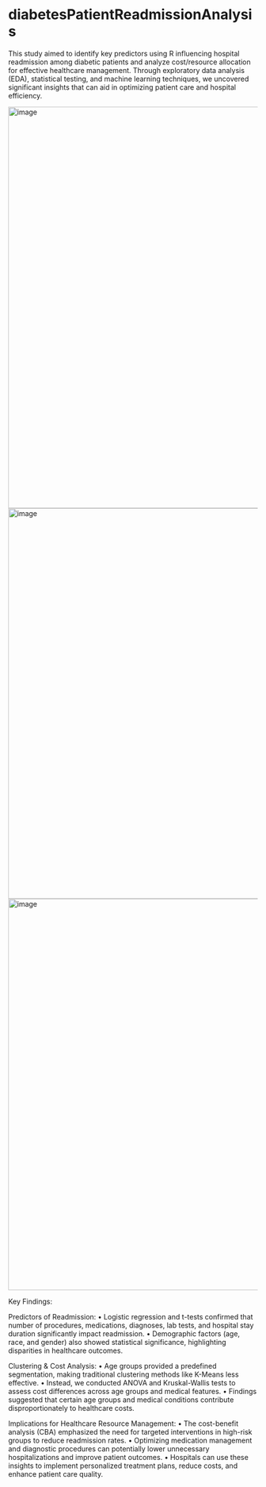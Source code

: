 # diabetesPatientReadmissionAnalysis

This study aimed to identify key predictors using R influencing hospital readmission among diabetic patients and analyze cost/resource allocation for effective healthcare management. Through exploratory data analysis (EDA), statistical testing, and machine learning techniques, we uncovered significant insights that can aid in optimizing patient care and hospital efficiency.

<img width="809" alt="image" src="https://github.com/user-attachments/assets/aebf109c-4f53-4ba3-8ed6-58795f1b6329" />

<img width="787" alt="image" src="https://github.com/user-attachments/assets/8b083d4f-db7d-4eab-aa44-e73bbfdd17d0" />

<img width="789" alt="image" src="https://github.com/user-attachments/assets/e4bc1777-5827-464e-8b50-ba533952f16a" />

Key Findings:

 Predictors of Readmission:
	•	Logistic regression and t-tests confirmed that number of procedures, medications, diagnoses, lab tests, and hospital stay duration significantly impact readmission.
	•	Demographic factors (age, race, and gender) also showed statistical significance, highlighting disparities in healthcare outcomes.

 Clustering & Cost Analysis:
	•	Age groups provided a predefined segmentation, making traditional clustering methods like K-Means less effective.
	•	Instead, we conducted ANOVA and Kruskal-Wallis tests to assess cost differences across age groups and medical features.
	•	Findings suggested that certain age groups and medical conditions contribute disproportionately to healthcare costs.

 Implications for Healthcare Resource Management:
	•	The cost-benefit analysis (CBA) emphasized the need for targeted interventions in high-risk groups to reduce readmission rates.
	•	Optimizing medication management and diagnostic procedures can potentially lower unnecessary hospitalizations and improve patient outcomes.
	•	Hospitals can use these insights to implement personalized treatment plans, reduce costs, and enhance patient care quality.
